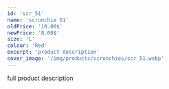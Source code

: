 ```yaml
---
id: 'scr_51'
name: 'scrunchie 51'
oldPrice: '10.00$'
newPrice: '8.00$'
size: 'L'
colour: 'Red'
excerpt: 'product description'
cover_image: '/img/products/scrunchies/scr_51.webp'
---
```

full product description
